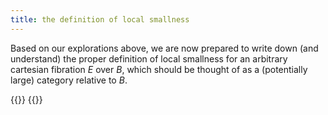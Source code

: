 ```yaml
---
title: the definition of local smallness
---
```


Based on our explorations above, we are now prepared to write down (and
understand) the proper definition of local smallness for an arbitrary cartesian fibration $E$ over $B$, which should be thought of as a (potentially large) category relative to $B$.

{{<child frct-001C>}}
{{<child frct-001B>}}
